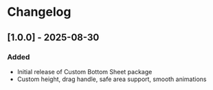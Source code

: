 # Changelog

## [1.0.0] - 2025-08-30
### Added
- Initial release of Custom Bottom Sheet package
- Custom height, drag handle, safe area support, smooth animations
